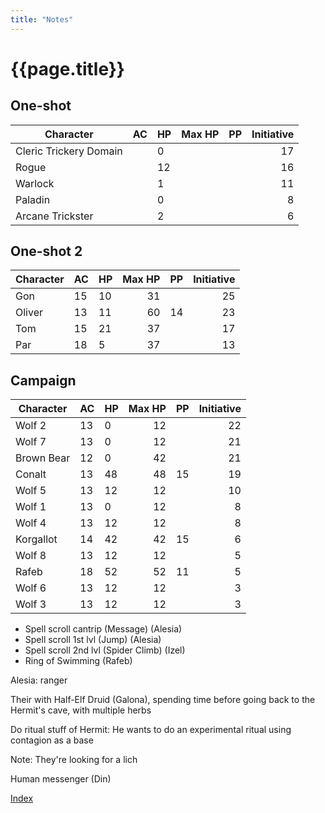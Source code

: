 ```yaml
---
title: "Notes"
---
```


# {{page.title}}

## One-shot

| Character              | AC  | HP  | Max HP |  PP | Initiative |
| ---------------------- | --- | --- | -----: | --: | ---------: |
| Cleric Trickery Domain |     | 0   |        |     |         17 |
| Rogue                  |     | 12  |        |     |         16 |
| Warlock                |     | 1   |        |     |         11 |
| Paladin                |     | 0   |        |     |          8 |
| Arcane Trickster       |     | 2   |        |     |          6 |

## One-shot 2

| Character | AC  | HP  | Max HP |  PP | Initiative |
| --------- | --- | --- | -----: | --: | ---------: |
| Gon       | 15  | 10  |     31 |     |         25 |
| Oliver    | 13  | 11  |     60 |  14 |         23 |
| Tom       | 15  | 21  |     37 |     |         17 |
| Par       | 18  | 5   |     37 |     |         13 |

## Campaign

| Character  | AC  | HP  | Max HP |  PP | Initiative |
| ---------- | --- | --- | -----: | --: | ---------: |
| Wolf 2     | 13  | 0   |     12 |     |         22 |
| Wolf 7     | 13  | 0   |     12 |     |         21 |
| Brown Bear | 12  | 0   |     42 |     |         21 |
| Conalt     | 13  | 48  |     48 |  15 |         19 |
| Wolf 5     | 13  | 12  |     12 |     |         10 |
| Wolf 1     | 13  | 0   |     12 |     |          8 |
| Wolf 4     | 13  | 12  |     12 |     |          8 |
| Korgallot  | 14  | 42  |     42 |  15 |          6 |
| Wolf 8     | 13  | 12  |     12 |     |          5 |
| Rafeb      | 18  | 52  |     52 |  11 |          5 |
| Wolf 6     | 13  | 12  |     12 |     |          3 |
| Wolf 3     | 13  | 12  |     12 |     |          3 |

<!--|Izel|15|27||Use character after the fact-->

- Spell scroll cantrip (Message) (Alesia)
- Spell scroll 1st lvl (Jump) (Alesia)
- Spell scroll 2nd lvl (Spider Climb) (Izel)
- Ring of Swimming (Rafeb)

Alesia: ranger

Their with Half-Elf Druid (Galona), spending time before going back to the Hermit's cave, with multiple herbs

Do ritual stuff of Hermit: He wants to do an experimental ritual using contagion as a base

Note: They're looking for a lich

Human messenger (Din)

[Index](index)
